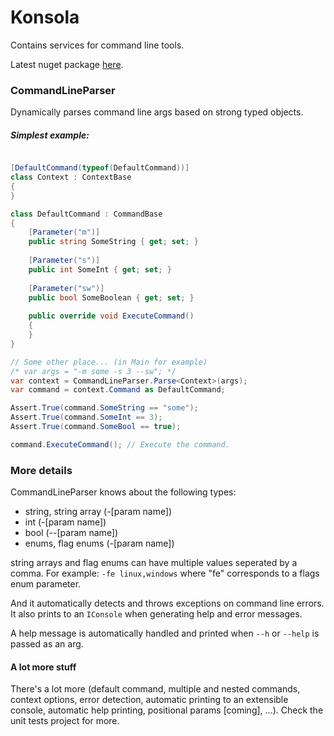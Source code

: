 # Konsola
Contains services for command line tools.

Latest nuget package [here](https://www.nuget.org/packages/Konsola).

### CommandLineParser
Dynamically parses command line args based on strong typed objects.

##### Simplest example:
```c#

[DefaultCommand(typeof(DefaultCommand))]
class Context : ContextBase
{
}

class DefaultCommand : CommandBase
{
	[Parameter("m")]
	public string SomeString { get; set; }
	
	[Parameter("s")]
	public int SomeInt { get; set; }
	
	[Parameter("sw")]
	public bool SomeBoolean { get; set; }
	
	public override void ExecuteCommand()
	{
	}
}

// Some other place... (in Main for example)
/* var args = "-m some -s 3 --sw"; */
var context = CommandLineParser.Parse<Context>(args);
var command = context.Command as DefaultCommand;

Assert.True(command.SomeString == "some");
Assert.True(command.SomeInt == 3);
Assert.True(command.SomeBool == true);

command.ExecuteCommand(); // Execute the command.

```

### More details
CommandLineParser knows about the following types:
* string, string array (-[param name])
* int (-[param name])
* bool (--[param name])
* enums, flag enums (-[param name])

string arrays and flag enums can have multiple values seperated by a comma.
For example: `-fe linux,windows` where "fe" corresponds to a flags enum parameter.

And it automatically detects and throws exceptions on command line errors. It also prints to an `IConsole` when generating help and error messages.

A help message is automatically handled and printed when `--h` or `--help` is passed as an arg.

#### A lot more stuff
There's a lot more (default command, multiple and nested commands, context options, error detection, automatic printing to an extensible console, automatic help printing, positional params [coming], ...). Check the unit tests project for more.
